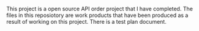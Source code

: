 This project is a open source API order project that I have completed. 
The files in this reposiotory are work products that have been produced as a result of working on this project.
There is a test plan document.
